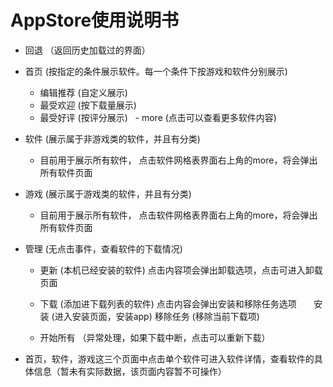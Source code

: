 # AppStore使用说明书
  - 回退    （返回历史加载过的界面）
  
  - 首页    (按指定的条件展示软件。每一个条件下按游戏和软件分别展示)
	- 编辑推荐    (自定义展示)
	- 最受欢迎    (按下载量展示)
	- 最受好评    (按评分展示)
    	- more      (点击可以查看更多软件内容)
	
  - 软件    (展示属于非游戏类的软件，并且有分类)
       - 目前用于展示所有软件， 点击软件网格表界面右上角的more，将会弹出所有软件页面
	
  - 游戏    (展示属于游戏类的软件，并且有分类)
       - 目前用于展示所有软件， 点击软件网格表界面右上角的more，将会弹出所有软件页面
  - 管理    (无点击事件，查看软件的下载情况)
       - 更新    (本机已经安装的软件)
     		点击内容项会弹出卸载选项，点击可进入卸载页面
		
       - 下载    (添加进下载列表的软件)
      		点击内容会弹出安装和移除任务选项
        	安装       (进入安装页面，安装app)
        	移除任务    (移除当前下载项)
	
       - 开始所有  （异常处理，如果下载中断，点击可以重新下载）
     
  - 首页，软件，游戏这三个页面中点击单个软件可进入软件详情，查看软件的具体信息（暂未有实际数据，该页面内容暂不可操作）
